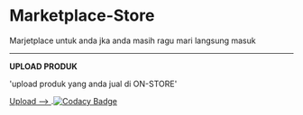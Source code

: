 # Marketplace-Store
Marjetplace untuk anda jka anda masih ragu mari langsung masuk

---

**UPLOAD PRODUK**

'upload produk yang anda jual di ON-STORE'

[Upload --> ]() .[![Codacy Badge](https://api.codacy.com/project/badge/Grade/d5154652a47442ceb3ae1f4a6ec8f843)](https://github.com/on-store/Marketplace-Store/upload/master)
